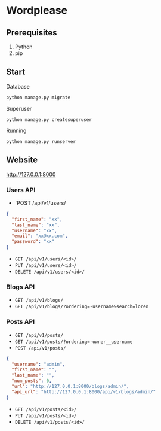 # Wordplease

## Prerequisites

1. Python
2. pip

## Start

Database

```shell
python manage.py migrate
```

Superuser

```shell
python manage.py createsuperuser
```

Running

```shell
python manage.py runserver
```

## Website

http://127.0.0.1:8000

### Users API

- `POST /api/v1/users/

```json
{
  "first_name": "xx",
  "last_name": "xx",
  "username": "xx",
  "email": "xx@xx.com",
  "password": "xx"
}
```

- `GET /api/v1/users/<id>/`
- `PUT /api/v1/users/<id>/`
- `DELETE /api/v1/users/<id>/`

### Blogs API

- `GET /api/v1/blogs/`
- `GET /api/v1/blogs/?ordering=-username&search=loren`

### Posts API

- `GET /api/v1/posts/`
- `GET /api/v1/posts/?ordering=-owner__username`
- `POST /api/v1/posts/`

```json
{
  "username": "admin",
  "first_name": "",
  "last_name": "",
  "num_posts": 0,
  "url": "http://127.0.0.1:8000/blogs/admin/",
  "api_url": "http://127.0.0.1:8000/api/v1/blogs/admin/"
}
```

- `GET /api/v1/posts/<id>/`
- `PUT /api/v1/posts/<id>/`
- `DELETE /api/v1/posts/<id>/`
